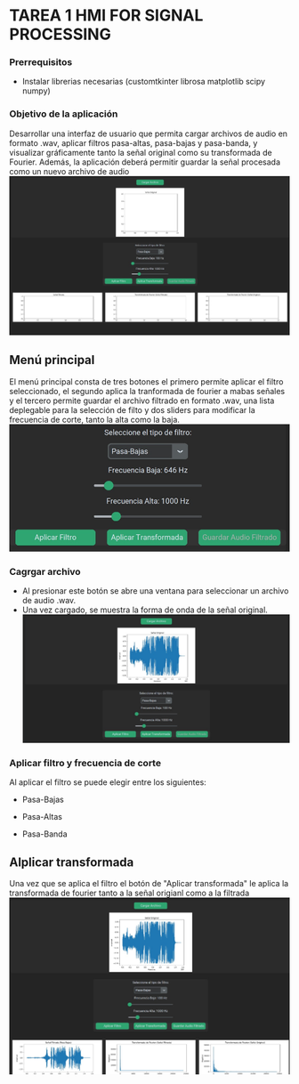 # TAREA 1 HMI FOR SIGNAL PROCESSING 
### Prerrequisitos 
- Instalar librerias necesarias (customtkinter librosa matplotlib scipy numpy)
### Objetivo de la aplicación 
Desarrollar una interfaz de usuario que permita cargar archivos de audio en formato .wav, aplicar filtros pasa-altas, pasa-bajas y pasa-banda, y visualizar gráficamente tanto la señal original como su transformada de Fourier. Además, la aplicación deberá permitir guardar la señal procesada como un nuevo archivo de audio
![alt text](image.png)
## Menú principal 
El menú principal consta de tres botones el primero permite aplicar el filtro seleccionado, el segundo aplica la tranformada de fourier a mabas señales y el tercero permite guardar el archivo filtrado en formato .wav, una lista deplegable para la selección de filto y dos sliders para modificar la frecuencia de corte, tanto la alta como la baja. 
![alt text](image-4.png)
### Cagrgar archivo 
- Al presionar este botón se abre una ventana para seleccionar un archivo de audio .wav.
- Una vez cargado, se muestra la forma de onda de la señal original.
![alt text](image-1.png)

### Aplicar filtro y frecuencia de corte
Al aplicar el filtro se puede elegir entre los siguientes: 

- Pasa-Bajas

- Pasa-Altas

- Pasa-Banda



## Alplicar transformada 
Una vez que se aplica el filtro el botón de "Aplicar transformada" le aplica la transformada de fourier tanto a la señal origianl como a la filtrada 
![alt text](image-3.png)

